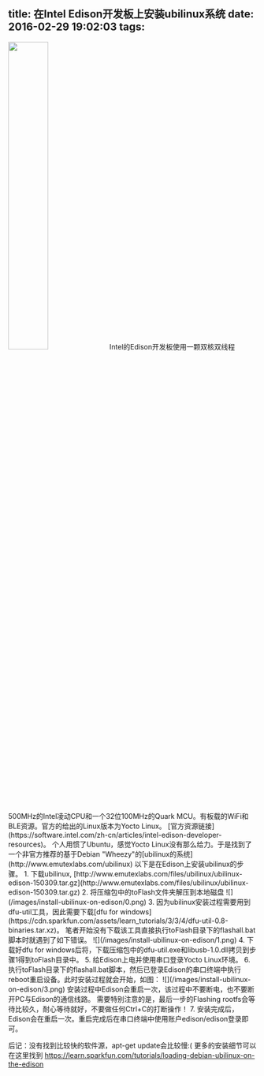 title: 在Intel Edison开发板上安装ubilinux系统
date: 2016-02-29 19:02:03
tags:
---

<img src="http://www.intel.com/content/dam/www/public/us/en/images/photography-consumer/16x9/edison-board-tilt-16x9.jpg/_jcr_content/renditions/intel.web.576.324.jpg" width="40%"/>
Intel的Edison开发板使用一颗双核双线程500MHz的Intel凌动CPU和一个32位100MHz的Quark MCU。有板载的WiFi和BLE资源。官方的给出的Linux版本为Yocto Linux。
[官方资源链接](https://software.intel.com/zh-cn/articles/intel-edison-developer-resources)。
个人用惯了Ubuntu，感觉Yocto Linux没有那么给力。于是找到了一个非官方推荐的基于Debian "Wheezy"的[ubilinux的系统](http://www.emutexlabs.com/ubilinux)
以下是在Edison上安装ubilinux的步骤。
1. 下载ubilinux, [http://www.emutexlabs.com/files/ubilinux/ubilinux-edison-150309.tar.gz](http://www.emutexlabs.com/files/ubilinux/ubilinux-edison-150309.tar.gz)
2. 将压缩包中的toFlash文件夹解压到本地磁盘
![](/images/install-ubilinux-on-edison/0.png)
3. 因为ubilinux安装过程需要用到dfu-util工具，因此需要下载[dfu for windows](https://cdn.sparkfun.com/assets/learn_tutorials/3/3/4/dfu-util-0.8-binaries.tar.xz)。
笔者开始没有下载该工具直接执行toFlash目录下的flashall.bat脚本时就遇到了如下错误。
![](/images/install-ubilinux-on-edison/1.png)
4. 下载好dfu for windows后将，下载压缩包中的dfu-util.exe和libusb-1.0.dll拷贝到步骤1得到toFlash目录中。
5. 给Edison上电并使用串口登录Yocto Linux环境。
6. 执行toFlash目录下的flashall.bat脚本，然后已登录Edison的串口终端中执行reboot重启设备。此时安装过程就会开始，如图：
![](/images/install-ubilinux-on-edison/3.png)
安装过程中Edison会重启一次，该过程中不要断电，也不要断开PC与Edison的通信线路。
需要特别注意的是，最后一步的Flashing rootfs会等待比较久，耐心等待就好，不要做任何Ctrl+C的打断操作！
7. 安装完成后，Edison会在重启一次。重启完成后在串口终端中使用账户edison/edison登录即可。

后记：没有找到比较快的软件源，apt-get update会比较慢:(
更多的安装细节可以在这里找到
https://learn.sparkfun.com/tutorials/loading-debian-ubilinux-on-the-edison